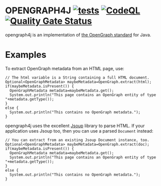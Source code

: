 # OPENGRAPH4J [![tests](https://github.com/sigpwned/opengraph4j/actions/workflows/tests.yml/badge.svg)](https://github.com/sigpwned/opengraph4j/actions/workflows/tests.yml) [![CodeQL](https://github.com/sigpwned/opengraph4j/actions/workflows/codeql-analysis.yml/badge.svg)](https://github.com/sigpwned/opengraph4j/actions/workflows/codeql-analysis.yml) [![Quality Gate Status](https://sonarcloud.io/api/project_badges/measure?project=sigpwned_opengraph4j&metric=alert_status)](https://sonarcloud.io/summary/new_code?id=sigpwned_opengraph4j)

opengraph4j is an implementation of [the OpenGraph standard](https://ogp.me/) for Java.

# Examples

To extract OpenGraph metadata from an HTML page, use:

    // The html variable is a String containing a full HTML document.
    Optional<OpenGraphMetadata> maybeMetadata=OpenGraph.extract(html);
    if(maybeMetadata.isPresent()) {
      OpenGraphMetadata metadata=maybeMetadata.get();
      System.out.println("This page contains an OpenGraph entity of type "+metadata.getType());
    }
    else {
      System.out.println("This contains no OpenGraph metadata.");
    }

opengraph4j uses the excellent [Jsoup](https://jsoup.org/) library to parse HTML. If your
application uses Jsoup too, then you can use a parsed `Document` instead:

    // You can extract from an existing Jsoup Document instance, too.
    Optional<OpenGraphMetadata> maybeMetadata=OpenGraph.extract(doc);
    if(maybeMetadata.isPresent()) {
      OpenGraphMetadata metadata=maybeMetadata.get();
      System.out.println("This page contains an OpenGraph entity of type "+metadata.getType());
    }
    else {
      System.out.println("This contains no OpenGraph metadata.");
    }
